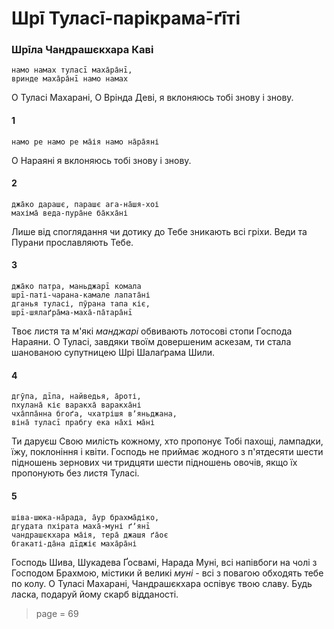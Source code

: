 # Шрī Туласī-парікрама̄-ґīті

### Шрīла Чандрашєкхара Каві

    намо намах туласī маха̄ра̄нī,
    вринде маха̄ра̄нī намо намах

O Туласі Махарані, О Врінда Деві, я вклоняюсь тобі знову і знову.

#### 1

    намо ре намо ре ма̄ія намо на̄ра̄яні

О Нараяні я вклоняюсь тобі знову і знову.

#### 2

    джа̄ко дарашє, парашє ага-на̄шя-хоі
    махіма̄ веда-пура̄не ба̄кха̄ні

Лише від споглядання чи дотику до Тебе зникають всі гріхи. Веди та Пурани прославляють Тебе.

#### 3

    джа̄ко патра, маньджарī комала
    шрī-паті-чарана-камале лапата̄ні
    дганья туласі, пӯрана тапа кіє,
    шрī-шялаґра̄ма-маха̄-па̄тара̄нī

Твоє листя та м'які *манджарі* обвивають лотосові стопи Господа Нараяни. О Туласі, завдяки твоїм довершеним аскезам, ти стала шанованою супутницею Шрі Шалаґрама Шили.

#### 4

    дгӯпа, дīпа, найведья, а̄роті,
    пхулана̄ кіє варакха̄ варакха̄ні
    чха̄ппа̄нна бгоґа, чхатрішя вʼяньджана,
    віна̄ туласī прабгу ека на̄хі ма̄ні

Ти даруєш Свою милість кожному, хто пропонує Тобі пахощі, лампадки, їжу, поклоніння і квіти. Господь не приймає жодного з п'ятдесяти шести підношень зернових чи тридцяти шести підношень овочів, якщо їх пропонують без листя Туласі.

#### 5

    шіва-шюка-на̄рада, а̄ур брахма̄діко,
    дгудата пхірата маха̄-муні ґʼянī
    чандрашєкхара ма̄ія, тера̄ джашя ґа̄оє
    бгакаті-да̄на дīджіє маха̄ра̄ні

Господь Шива, Шукадева Ґосвамі, Нарада Муні, всі напівбоги на чолі з Господом Брахмою, містики й великі *муні* - всі з повагою обходять тебе по колу. О Туласі Махарані, Чандрашєкхара оспівує твою славу. Будь ласка, подаруй йому скарб відданості.


> page = 69